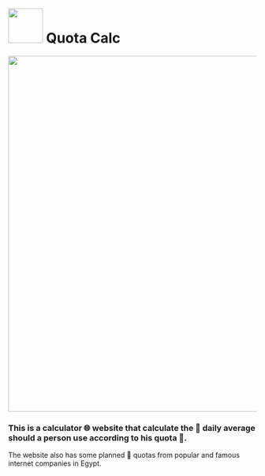 # <img src="https://github.com/Amr1515/Internet-Average-use-calculator/blob/master/assets/images/images/favicon.webp" width="70px"/> Quota Calc

<img src="https://github.com/Amr1515/Quota-Calc/blob/master/assets/images/images/quotaCalcBannerPreview.webp" width="720px"/>

### This is a calculator 🌐 website that calculate the 🌄 daily average should a person use according to his quota 🔢.

The website also has some planned 📝 quotas from popular and famous
internet companies in Egypt.
